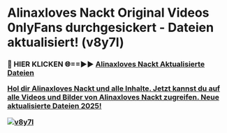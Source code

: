 # Alinaxloves Nackt Original Videos 0nlyFans durchgesickert - Dateien aktualisiert! (v8y7l)

<h3>🔴 HIER KLICKEN 🌐==►► <a href="https://tinyurl.com/h6vf6nb8" rel="nofollow">Alinaxloves Nackt Aktualisierte Dateien

Hol dir Alinaxloves Nackt und alle Inhalte. Jetzt kannst du auf alle Videos und Bilder von Alinaxloves Nackt zugreifen. Neue aktualisierte Dateien 2025!

[![v8y7l](https://i.imgur.com/sD4kR3V.gif)](https://tinyurl.com/h6vf6nb8)
